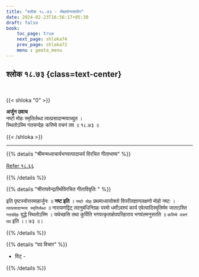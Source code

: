 ```yaml
---
title: "श्लोक १८.७३ - मोक्षसंन्यसयोग"
date: 2024-02-23T16:56:17+05:30
draft: false
book:
    toc_page: true
    next_page: shloka74
    prev_page: shloka72
    menu : geeta_menu
---
```



## श्लोक १८.७३ {class=text-center}

<br/>

{{< shloka  "0"  >}}

**अर्जुन उवाच**  
नष्टो मोहः स्मृतिर्लब्धा त्वत्प्रसादान्मयाच्युत ।  
स्थितोऽस्मि गतसन्देहः करिष्ये वचनं तव ॥ १८.७३ ॥

{{< /shloka >}}

---


{{% details "श्रीमन्मध्वाचार्यभगवत्पादाचर्य विरचित  गीताभाष्य" %}}

[Refer १८.६६](../shloka66)

{{% /details %}}



{{% details "श्रीराघवेन्द्रतीर्थविरचित गीताविवृतिः " %}}

इति पृष्टस्योत्तरमाहार्जुनः ॥ **नष्ट इति** । 
`नष्टो मोहः` प्रथमाध्यायोक्तो विपरीतज्ञानलक्षणो 
मोहो नष्टः । 
`त्वत्प्रसादान्मया स्मृतिर्लब्धा` ॥ नारायणद्विट्‌ 
तदनुबंधिनिग्रहः परमो धर्मोऽवश्यं कार्य 
एवेत्यादिस्मृतिर्मम जाताऽस्ति
`गतसंदेहः` युद्धे स्थितोऽस्मि । यथेच्छसि तथा कुर्विति 
भगवत्कृताक्षेपपरिहाराय भगवंतमनुसरति ॥ 
`करिष्ये वचनं तव` इति ।। ७३ ॥।

{{% /details %}}



{{% details "पद विचार" %}}

-  विट्‌ - 

{{% /details %}}
